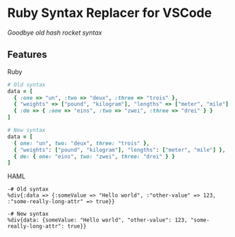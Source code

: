 # Ruby Syntax Replacer for VSCode
_Goodbye old hash rocket syntax_

## Features

Ruby
```ruby
# Old syntax
data = [
  { :one => "un", :two => "deux", :three => "trois" },
  { "weights" => ["pound", "kilogram"], "lengths" => ["meter", "mile"] },
  { :de => { :one => "eins", :two => "zwei", :three => "drei" } }
]

# New syntax
data = [
  { one: "un", two: "deux", three: "trois" },
  { "weights": ["pound", "kilogram"], "lengths": ["meter", "mile"] },
  { de: { one: "eins", two: "zwei", three: "drei" } }
]
```

HAML
```haml
-# Old syntax
%div{:data => {:someValue => "Hello world", :"other-value" => 123, :"some-really-long-attr" => true}}

-# New syntax
%div{data: {someValue: "Hello world", "other-value": 123, "some-really-long-attr": true}}
```
